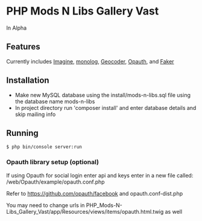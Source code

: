 # PHP Mods N Libs Gallery Vast

In Alpha

## Features
Currently includes [Imagine](https://github.com/avalanche123/Imagine "Title"), [monolog](https://github.com/Seldaek/monolog "Title"), [Geocoder](https://github.com/geocoder-php/Geocoder "Title"), [Opauth](https://github.com/opauth/opauth "Title"), and [Faker](https://github.com/fzaninotto/Faker "Title")

## Installation
- Make new MySQL database using the install/mods-n-libs.sql file using the database name mods-n-libs
- In project directory run 'composer install' and enter database details and skip mailing info

## Running

    $ php bin/console server:run

### Opauth library setup (optional)
If using Opauth for social login enter api and keys enter in a new file called:
/web/Opauth/example/opauth.conf.php

Refer to https://github.com/opauth/facebook and opauth.conf-dist.php

You may need to change urls in PHP_Mods-N-Libs_Gallery_Vast/app/Resources/views/items/opauth.html.twig as well
